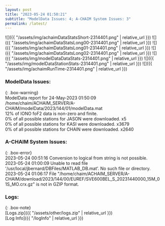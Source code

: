 ```yaml
---
layout: post
title: "2023-05-24 01:50:21"
subtitle: "ModelData Issues: 4; A-CHAIM System Issues: 3"
permalink: /latest/
---
```


![]({{ "/assets/img/achaimDataStatsShort-2314401.png" | relative_url }})
![]({{ "/assets/img/achaimDataStatsLong00-2314401.png" | relative_url }})
![]({{ "/assets/img/achaimDataStatsLong01-2314401.png" | relative_url }})
![]({{ "/assets/img/achaimDataStatsLong02-2314401.png" | relative_url }})
![]({{ "/assets/img/modelDataDataStats-2314401.png" | relative_url }})
![]({{ "/assets/img/modelDataStationStats-2314401.png" | relative_url }})
![]({{ "/assets/img/achaimRunTime-2314401.png" | relative_url }})


### ModelData Issues:  
  
{: .box-warning}  
 ModelData report for 24-May-2023 01:50:09   
 /home/chaim/ACHAIM_SERVER/A-CHAIM/modelData/2023/144/01/modelData.mat   
 12% of IONO foF2 data is non-zero and finite.   
 0% of all possible stations for JASON were downloaded. x5   
 0% of all possible stations for KASI were downloaded. x3679   
 0% of all possible stations for CHAIN were downloaded. x2640   
  
### A-CHAIM System Issues:  
  
{: .box-error}  
2023-05-24 00:51:16 Conversion to logical from string is not possible.  
2023-05-24 01:00:09 Unable to read file '/usr/local/jbernard/DBFiles/MATLAB_DB.mat'. No such file or directory.  
2023-05-24 01:06:17 File "/home/chaim/ACHAIM_SERVER/A-CHAIM/download/2023/144/00/EUREF/SVE600BEL_S_20231440000_15M_01S_MO.crx.gz" is not in GZIP format.  

### Logs:  
  
{: .box-note}  
[Logs.zip]({{ "/assets/other/logs.zip" | relative_url }})  
[Log Info]({{ "/logInfo" | relative_url }})  
